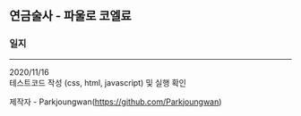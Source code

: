 ## 연금술사 - 파울로 코엘료
### 일지
---------------
2020/11/16  
테스트코드 작성 (css, html, javascript) 및 실행 확인

제작자	-	Parkjoungwan(https://github.com/Parkjoungwan)
